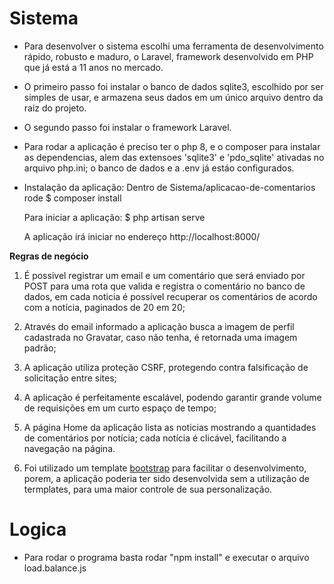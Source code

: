 # Sistema

-   Para desenvolver o sistema escolhi uma ferramenta de desenvolvimento rápido, robusto e maduro,
    o Laravel, framework desenvolvido em PHP que já está a 11 anos no mercado.

-   O primeiro passo foi instalar o banco de dados sqlite3, escolhido por ser simples de usar,
    e armazena seus dados em um único arquivo dentro da raiz do projeto.

-   O segundo passo foi instalar o framework Laravel.

-   Para rodar a aplicação é preciso ter o php 8, e o composer para instalar as dependencias, alem das extensoes 'sqlite3' e 'pdo_sqlite' ativadas no arquivo php.ini; o banco de dados e a .env já estáo configurados.

-   Instalação da aplicação:
    Dentro de Sistema/aplicacao-de-comentarios rode
    $ composer install

    Para iniciar a aplicação:
    $ php artisan serve

    A aplicação irá iniciar no endereço http://localhost:8000/

**Regras de negócio**

1. É possivel registrar um email e um comentário que será enviado por POST para uma rota que valida e registra o comentário no banco de dados, em cada noticia é possível recuperar os comentários de acordo com a notícia, paginados de 20 em 20;

2. Através do email informado a aplicação busca a imagem de perfil cadastrada no Gravatar, caso não tenha, é retornada uma imagem padrão;

3. A aplicação utiliza proteção CSRF, protegendo contra falsificação de solicitação entre sites;

4. A aplicação é perfeitamente escalável, podendo garantir grande volume de requisições em um curto espaço de tempo;

5. A página Home da aplicação lista as noticias mostrando a quantidades de comentários por notícia; cada notícia é clicável,
   facilitando a navegação na página.

6. Foi utilizado um template [bootstrap](https://getbootstrap.com/docs/5.2/examples/) para facilitar o desenvolvimento, porem,
   a aplicação poderia ter sido desenvolvida sem a utilização de termplates, para uma maior controle de sua personalização.

# Logica

-   Para rodar o programa basta rodar "npm install" e executar o arquivo load.balance.js
